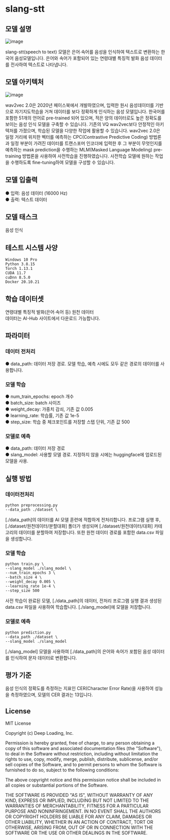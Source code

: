 # slang-stt

## 모델 설명
![image](https://user-images.githubusercontent.com/68102387/213361376-2fd26a2c-285a-4692-abd8-59cd8a436f4c.png)

slang-stt(speech to text) 모델은 은어∙속어를 음성을 인식하여 텍스트로 변환하는 한국어 음성모델입니다. 은어와 속어가 포함되어 있는 연령대별 특징적 발화 음성 데이터를 전사하여 텍스트로 나타냅니다. 

## 모델 아키텍처
![image](https://user-images.githubusercontent.com/68102387/213350380-cbbedef0-aac6-40e7-a440-ec1c11b19273.jpg)

wav2vec 2.0은 2020년 페이스북에서 개발하였으며, 입력한 원시 음성데이터를 기반으로 자기지도학습을 거쳐 데이터를 보다 정확하게 인식하는 음성 모델입니다. 한국어를 포함한 51개의 언어로 pre-trained 되어 있으며, 적은 양의 데이터로도 높은 정확도를 보이는 음성 인식 모델을 구축할 수 있습니다. 기존의 VQ wav2vec보다 안정적인 아키텍처를 가졌으며, 학습된 모델을 다양한 작업에 활용할 수 있습니다. wav2vec 2.0은 일정 거리에 위치한 벡터를 예측하는 CPC(Contrastive Predictive Coding) 방법론과 일정 부분이 가려진 데이터를 트랜스포머 인코더에 입력한 후 그 부분이 무엇인지를 예측하는 mask prediction을 수행하는 MLM(Masked Language Modeling) pre-training 방법론을 사용하여 사전학습을 진행하였습니다. 사전학습 모델에 원하는 작업을 수행하도록 fine-tuning하여 모델을 구성할 수 있습니다.

## 모델 입출력
● 입력: 음성 데이터 (16000 Hz)   
● 출력: 텍스트 데이터  
 
## 모델 태스크
음성 인식 

## 테스트 시스템 사양
```
Windows 10 Pro
Python 3.8.15
Torch 1.13.1
CUDA 11.7
cuDnn 8.5.0
Docker 20.10.21
```

## 학습 데이터셋
연령대별 특징적 발화(은어∙속어 등) 원천 데이터    
데이터는 AI-Hub 사이트에서 다운로드 가능합니다.

## 파라미터
### 데이터 전처리
● data_path: 데이터 저장 경로. 모델 학습, 예측 시에도 모두 같은 경로의 데이터를 사용합니다.

### 모델 학습
● num_train_epochs: epoch 개수  
● batch_size: batch 사이즈  
● weight_decay: 가중치 감쇠, 기존 값 0.005  
● learning_rate: 학습률, 기존 값 1e-5  
● step_size: 학습 중 체크포인트를 저장할 스텝 단위, 기존 값 500

### 모델로 예측
● data_path: 데이터 저장 경로    
● slang_model: 사용할 모델 경로. 지정하지 않을 시에는 huggingface에 업로드된 모델을 사용.

## 실행 방법
### 데이터전처리
```
python preprocessing.py 
--data_path ./dataset \
```  
[./data_path]의 데이터를 AI 모델 훈련에 적합하게 전처리합니다. 프로그램 실행 후, [./dataset/원천데이터/분할대화] 폴더가 생성되며 [./dataset/원천데이터/대화] 카테고리의 데이터를 분할하여 저장합니다. 또한 원천 데이터 경로를 포함한 data.csv 파일을 생성합니다.
### 모델 학습 
```
python train.py \
--slang_model ./slang_model \
--num_train_epochs 3 \
--batch_size 4 \
--weight_decay 0.005 \
--learning_rate 1e-4 \
--step_size 500
```  
사전 학습이 완료된 모델, [./data_path]의 데이터, 전처리 프로그램 실행 결과 생성된 data.csv 파일을 사용하여 학습합니다. [./slang_model]에 모델을 저장합니다.
### 모델로 예측 
```
python prediction.py 
--data_path ./dataset \
--slang_model ./slang_model
```  
[./slang_model] 모델을 사용하여 [./data_path]의 은어와 속어가 포함된 음성 데이터를 인식하여 문자 데이터로 변환합니다.

## 평가 기준
음성 인식의 정확도를 측정하는 지표인 CER(Character Error Rate)을 사용하여 성능을 측정하였으며, 모델의 CER 결과는 13입니다.   

## License
MIT License

Copyright (c) Deep Loading, Inc.

Permission is hereby granted, free of charge, to any person obtaining a copy
of this software and associated documentation files (the "Software"), to deal
in the Software without restriction, including without limitation the rights
to use, copy, modify, merge, publish, distribute, sublicense, and/or sell
copies of the Software, and to permit persons to whom the Software is
furnished to do so, subject to the following conditions:

The above copyright notice and this permission notice shall be included in all
copies or substantial portions of the Software.

THE SOFTWARE IS PROVIDED "AS IS", WITHOUT WARRANTY OF ANY KIND, EXPRESS OR
IMPLIED, INCLUDING BUT NOT LIMITED TO THE WARRANTIES OF MERCHANTABILITY,
FITNESS FOR A PARTICULAR PURPOSE AND NONINFRINGEMENT. IN NO EVENT SHALL THE
AUTHORS OR COPYRIGHT HOLDERS BE LIABLE FOR ANY CLAIM, DAMAGES OR OTHER
LIABILITY, WHETHER IN AN ACTION OF CONTRACT, TORT OR OTHERWISE, ARISING FROM,
OUT OF OR IN CONNECTION WITH THE SOFTWARE OR THE USE OR OTHER DEALINGS IN THE
SOFTWARE.
